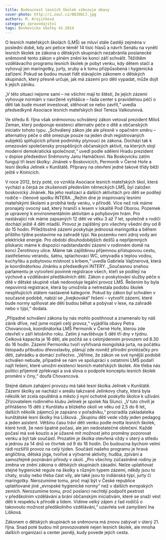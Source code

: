 ```yaml
---
title: Budoucnost lesních školek vzbuzuje obavy
cover-photo: http://i.zoul.cz/0DJObCJ.jpg
authors: M. Krajíčková
category: zpravodajství
tags: Boskovicko školky 41-2014 
---
```


O lesních mateřských školách (LMŠ) se mluví stále častěji zejména v poslední době, kdy ani petice téměř 14 tisíc hlasů a návrh Senátu na vynětí lesních školek ze zákona o dětských skupinách nezabránila poslanecké sněmovně tento zákon v plném znění ke konci září schválit. Těžištěm vzdělávacího programu lesních školek je pobyt venku, kdy dětem stačí a vyhovují jen maringotky, jurty, sruby a k tomu přizpůsobená i hygienická zařízení. Pokud se budou muset řídit stávajícím zákonem o dětských skupinách, který přesně určuje, jak má zázemí pro děti vypadat, může dojít k jejich zániku.

„V této situaci nejsme sami – ne všichni mají to štěstí, že jejich zázemí vyhovuje normám v navržené vyhlášce – řada center s pravidelnou péčí o děti tak bude muset investovat, stěhovat se nebo zavřít,“ uvedla předsedkyně Asociace lesních mateřských škol Tereza Valkounová.

Ve středu 8. října však sněmovnou schválený zákon vetoval prezident Miloš Zeman, který podporuje existenci alternativ péče o dítě a občanských iniciativ tohoto typu. „Schválený zákon jde ale přesně v opačném směru – alternativy péče o dítě omezuje pouze na jeden druh registrovaných subjektů splňujících přísné podmínky plynoucí ze zákona. Dochází tak k omezování společensky prospěšných občanských aktivit, na kterých stojí moderní demokratická společnost,“ uvedl podle sdělení Hradu prezident v dopise předsedovi Sněmovny Janu Hamáčkovi. Na Boskovicku zatím fungují tři lesní školky: Jinánek v Boskovicích, Permoník v Černé Hoře a lesní školka Jelínek v Kunštátě. Přípravy na otevření jedné takové třídy běží ještě v Knínicích.

V roce 2012, brzy poté, co vznikla Asociace lesních mateřských škol, která vychází a čerpá ze zkušeností především německých LMŠ, byl založen  boskovický Jinánek. Na jeho realizaci a dalších aktivitách pro děti  se podílejí rodiče – členové spolku INTERA. „Režim dne je inspirovaný lesními mateřskými školami a probíhá tedy venku, v přírodě. Více než rok  máme pronajatý ovocný sad, který hraničí s lesem v lokalitě Pod Oborou. Pozemek je upravený k environmentálním aktivitám a pohybovým hrám. Pro nastávající rok máme zapsaných 12 dětí ve věku 3 až 7 let, společně s rodiči dochází ještě 4 děti mladší. Provoz je zajištěný pro všechny všední dny od 8 do 15 hodin. Příležitostné zázemí poskytuje jednoosá maringotka a během příštího týdne postavíme na zahradě týpí. Na pozemku není zdroj vody ani elektrické energie. Pro období dlouhodobějších dešťů a nepříjemných plískanic máme k dispozici nadstandardní zázemí v rodinném domě na konci Žerotínovy ulice. Máme tak zajištěnou příjemnou přístupovou cestu, zastřešenou verandu, šatnu, splachovací WC, umyvadla s teplou vodou, kuchyňku a pobytovou místnost s krbem,“ uvedla Gabriela Vajčnerová, která je koordinátorkou Jinánku a předsedkyní INTERY. „Současnou snahou parlamentu je vytvoření povinné registrace všech, kteří se podílejí na výchově a vzdělávání předškolních dětí. Zákon o poskytování služby péče o dítě v dětské skupině však nedovoluje legální provoz LMŠ. Řešením by byla nepovinná registrace, která by umožnila a netrestala podobu školek nesplňujících státem nastavené kategorie. Pokud by zákon byl schválen v současné podobě, nabízí se „švejkovské“ řešení – vytvořit zázemí, které bude normy splňovat ale děti budou běhat a pobývat v lese, na zahradě nebo v týpí,“ dodala.

„Případné schválení zákona by nás mohlo postihnout a znamenalo by náš zánik dříve, než jsme rozjeli celý provoz,“ vyjádřila obavy Petra Chovancová, koordinátorka LMŠ Permoník v Černé Hoře, kterou zde otevřeli v září letošního roku. Zatím ji navštěvuje 5 dětí tři dny v týdnu. Celková kapacita je 16 dětí, ale počítá se s celotýdenním provozem od 8.30 do 16 hodin. Zázemí Permoníku tvoří vyhřívaná mongolská jurta, na počátku listopadu přibudou dřevostavby, plánují zde rovněž přírodní prolézačky pro děti, zahrádku a domácí zvířectvo. „Věříme, že zákon ve své nynější podobě schválen nebude, případně se nám ve spolupráci s ostatními LMŠ podaří najít řešení, které umožní existenci lesních mateřských školek. Ale třeba nás politici příjemně zpřekvapí a svá slova o podpoře konceptu lesních školek promění v činy,“ doufá Chovancová.

Stejné datum zahájení provozu má také lesní školka Jelínek v Kunštátě. Zázemí školky se nachází v areálu takzvané Jelínkovy chaty, která byla několik let zcela opuštěná a město ji nyní ochotně poskytlo školce k užívání. Zřizovatelem rodinného klubu Jelínek je spolek Na Slunci. „V tuto chvíli je přihlášeno 15 dětí z Kunštátu a blízkého okolí ve věku od 2,5 do 6 let, dalších několik zájemců je zapsáno v pořadníku,“ prozradila zakladatelka kunštátské lesní školky Ina Lišková. „Skupinu dětí vede vždy jeden pedagog a jeden asistent. Většinu času tráví děti venku podle motta lesních školek, které tvrdí, že není špatné počasí, ale jen nedostatečné oblečení. Každé počasí má své kouzlo a je úžasné mít možnost jeho proměny pozorovat venku a být tak součástí. Prozatím je školka otevřená vždy v úterý a středu a jednou za 14 dnů ve čtvrtek od 9 do 16 hodin. Do budoucna bychom velmi rádi rozšířili provoz na celý týden. Součástí našeho programu je hravá angličtina, dětská jóga, tvořivé a výtvarné aktivity, hudba, zpívání a samozřejmě poznávání přírody v okolí. „Pro všechny zúčastněné rodiny je změna ve znění zákona o dětských skupinách zásadní. Nelze uplatňovat stejné hygienické regule na školky s různým typem zázemí, někdy jsou to chaty, sruby nebo třeba část vily, ale také jsou to indiánská týpí, jurty či maringotky. Nerozumíme tomu, proč mají být v České republice uplatňované jiné „evropské hygienické normy“ než v dalších evropských zemích. Nerozumíme tomu, proč poslanci nechtějí podpořit pestrost v předškolním vzdělávání a brání občanským  iniciativám, které se snaží vést děti k respektu k přírodě a lidem. Vidíme velký zájem z řad rodičů o takovouto možnost předškolního vzdělávání,“ uzavřela své zamyšlení Ina Lišková.

Zákonem o dětských skupinách se sněmovna má znovu zabývat v úterý 21. října. Snad poté budou mít provozovatelé nejen lesních školek, ale mnoha dalších organizací a center jasněji, kudy povede jejich cesta.